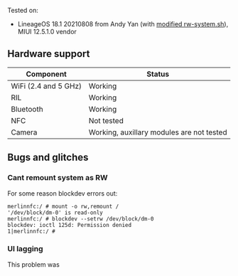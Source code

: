 Tested on:  
* LineageOS 18.1 20210808 from Andy Yan (with [modified rw-system.sh](https://github.com/notmyst33d/device_phh_treble/commit/81af8dbf47dcb1f20b836f9a9b22addae4d6e19e)), MIUI 12.5.1.0 vendor

## Hardware support
| Component | Status |
| --------- | ------ |
| WiFi (2.4 and 5 GHz) | Working |
| RIL | Working |
| Bluetooth | Working |
| NFC | Not tested |
| Camera | Working, auxillary modules are not tested |

## Bugs and glitches
### Cant remount system as RW
For some reason blockdev errors out:
```
merlinnfc:/ # mount -o rw,remount /
'/dev/block/dm-0' is read-only
merlinnfc:/ # blockdev --setrw /dev/block/dm-0
blockdev: ioctl 125d: Permission denied
1|merlinnfc:/ #
```

### UI lagging
This problem was
